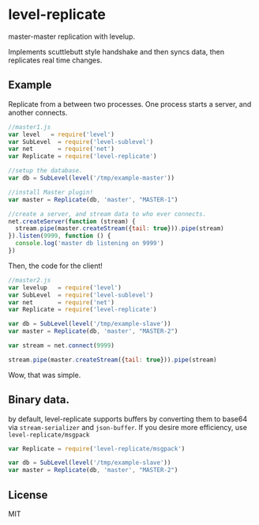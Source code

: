 # level-replicate

master-master replication with levelup.

Implements scuttlebutt style handshake and then syncs data, then replicates real time changes.

## Example

Replicate from a between two processes.
One process starts a server, and another connects.

``` js
//master1.js
var level   = require('level')
var SubLevel  = require('level-sublevel')
var net       = require('net')
var Replicate = require('level-replicate')

//setup the database.
var db = SubLevel(level('/tmp/example-master'))

//install Master plugin!
var master = Replicate(db, 'master', "MASTER-1")

//create a server, and stream data to who ever connects.
net.createServer(function (stream) {
  stream.pipe(master.createStream({tail: true})).pipe(stream)
}).listen(9999, function () {
  console.log('master db listening on 9999')
})
```

Then, the code for the client!

``` js
//master2.js
var levelup   = require('level')
var SubLevel  = require('level-sublevel')
var net       = require('net')
var Replicate = require('level-replicate')

var db = SubLevel(level('/tmp/example-slave'))
var master = Replicate(db, 'master', "MASTER-2")

var stream = net.connect(9999)

stream.pipe(master.createStream({tail: true})).pipe(stream)
```

Wow, that was simple.

## Binary data.

by default, level-replicate supports buffers by converting them to base64 via `stream-serializer` and `json-buffer`.
If you desire more efficiency, use `level-replicate/msgpack`

``` js
var Replicate = require('level-replicate/msgpack')

var db = SubLevel(level('/tmp/example-slave'))
var master = Replicate(db, 'master', "MASTER-2")


```

<!--

## did someone say "webscale"?

### master in the middle

writes go to the master, and are then copied to many slaves.
requests are load balanced across the slaves...

### slave in the middle

A large amount of data is written to many masters.
Each master aggregates the data (probably with a module like
[map-reduce](https://github.com/dominictarr/map-reduce)),
and then the _aggregation_ is replicated into the central slave.

The central slave the applies the same aggregation _again_,
giving you global data.

(it's important here that the data from each node does not collide.
keys from each node need a different prefix or to be stored in a
separate [sublevel](https://github.com/dominictarr/level-sublevel))

-->

## License

MIT
